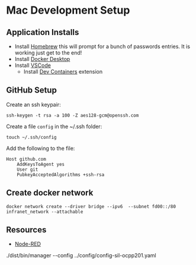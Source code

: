 # Mac Development Setup

## Application Installs

* Install [Homebrew](https://brew.sh/) this will prompt for a bunch of passwords entries. It is working just get to the end!
* Install [Docker Desktop](https://docs.docker.com/desktop/install/mac-install/)
* Install [VSCode](https://formulae.brew.sh/cask/visual-studio-code)
    * Install [Dev Containers](https://marketplace.visualstudio.com/items?itemName=ms-vscode-remote.remote-containers) extension

## GitHub Setup

Create an ssh keypair:

```
ssh-keygen -t rsa -a 100 -Z aes128-gcm@openssh.com
```

Create a file `config` in the ~/.ssh folder:

```
touch ~/.ssh/config
```

Add the following to the file:

```
Host github.com
    AddKeysToAgent yes
    User git
    PubkeyAcceptedAlgorithms +ssh-rsa
```

## Create docker network

```
docker network create --driver bridge --ipv6  --subnet fd00::/80 infranet_network --attachable
```




## Resources

* [Node-RED](https://nodered.org/)

./dist/bin/manager --config ../config/config-sil-ocpp201.yaml